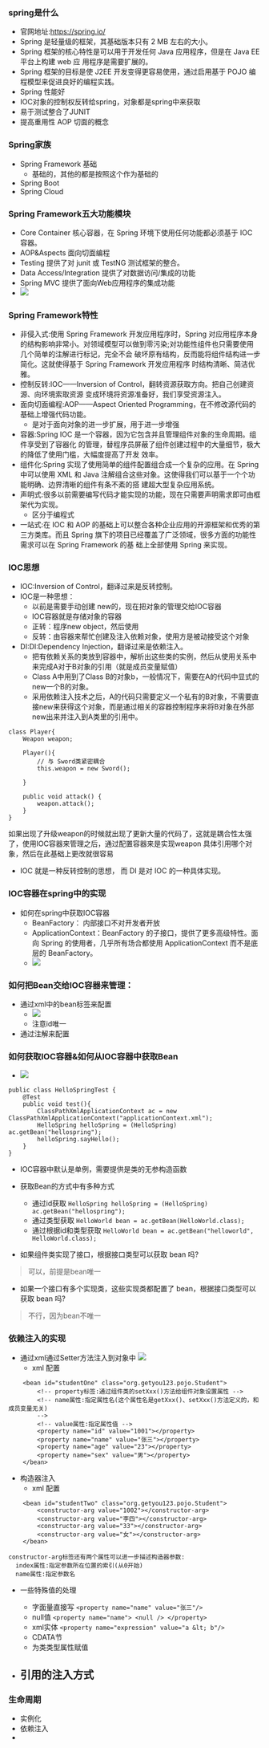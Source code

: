 ####


### spring是什么
- 官网地址:https://spring.io/
- Spring 是轻量级的框架，其基础版本只有 2 MB 左右的大小。
- Spring 框架的核心特性是可以用于开发任何 Java 应用程序，但是在 Java EE 平台上构建 web 应 用程序是需要扩展的。
- Spring 框架的目标是使 J2EE 开发变得更容易使用，通过启用基于 POJO 编程模型来促进良好的编程实践。
- Spring 性能好
- IOC对象的控制权反转给spring，对象都是spring中来获取
- 易于测试整合了JUNIT
- 提高重用性 AOP 切面的概念

### Spring家族
- Spring Framework 基础
  - 基础的，其他的都是按照这个作为基础的
- Spring Boot
- Spring Cloud

### Spring Framework五大功能模块
* Core Container 核心容器，在 Spring 环境下使用任何功能都必须基于 IOC 容器。
* AOP&Aspects 面向切面编程
* Testing 提供了对 junit 或 TestNG 测试框架的整合。
* Data Access/Integration 提供了对数据访问/集成的功能
* Spring MVC 提供了面向Web应用程序的集成功能
* ![](https://raw.githubusercontent.com/getyou123/git_pic_use/master/zz202303071432332.png)

### Spring Framework特性
- 非侵入式:使用 Spring Framework 开发应用程序时，Spring 对应用程序本身的结构影响非常小。对领域模型可以做到零污染;对功能性组件也只需要使用几个简单的注解进行标记，完全不会 破坏原有结构，反而能将组件结构进一步简化。这就使得基于 Spring Framework 开发应用程序 时结构清晰、简洁优雅。
- 控制反转:IOC——Inversion of Control，翻转资源获取方向。把自己创建资源、向环境索取资源 变成环境将资源准备好，我们享受资源注入。
- 面向切面编程:AOP——Aspect Oriented Programming，在不修改源代码的基础上增强代码功能。
  - 是对于面向对象的进一步扩展，用于进一步增强
- 容器:Spring IOC 是一个容器，因为它包含并且管理组件对象的生命周期。组件享受到了容器化 的管理，替程序员屏蔽了组件创建过程中的大量细节，极大的降低了使用门槛，大幅度提高了开发 效率。
- 组件化:Spring 实现了使用简单的组件配置组合成一个复杂的应用。在 Spring 中可以使用 XML 和 Java 注解组合这些对象。这使得我们可以基于一个个功能明确、边界清晰的组件有条不紊的搭 建超大型复杂应用系统。 
- 声明式:很多以前需要编写代码才能实现的功能，现在只需要声明需求即可由框架代为实现。 
  - 区分于编程式
- 一站式:在 IOC 和 AOP 的基础上可以整合各种企业应用的开源框架和优秀的第三方类库。而且 Spring 旗下的项目已经覆盖了广泛领域，很多方面的功能性需求可以在 Spring Framework 的基 础上全部使用 Spring 来实现。


### IOC思想
- IOC:Inversion of Control，翻译过来是反转控制。
- IOC是一种思想：
  - 以前是需要手动创建 new的，现在把对象的管理交给IOC容器
  - IOC容器就是存储对象的容器
  - 正转：程序new object，然后使用
  - 反转：由容器来帮忙创建及注入依赖对象，使用方是被动接受这个对象
- DI:DI:Dependency Injection，翻译过来是依赖注入。
  - 把有依赖关系的类放到容器中，解析出这些类的实例，然后从使用关系中来完成A对于B对象的引用（就是成员变量赋值）
  - Class A中用到了Class B的对象b，一般情况下，需要在A的代码中显式的new一个B的对象。
  - 采用依赖注入技术之后，A的代码只需要定义一个私有的B对象，不需要直接new来获得这个对象，而是通过相关的容器控制程序来将B对象在外部new出来并注入到A类里的引用中。
``` 
class Player{  
    Weapon weapon;  

    Player(){  
        // 与 Sword类紧密耦合
        this.weapon = new Sword();  

    }  

    public void attack() {
        weapon.attack();
    }
}
```
如果出现了升级weapon的时候就出现了更新大量的代码了，这就是耦合性太强了，使用IOC容器来管理之后，通过配置容器来是实现weapon 具体引用哪个对象，然后在此基础上更改就很容易
- IOC 就是一种反转控制的思想， 而 DI 是对 IOC 的一种具体实现。

### IOC容器在spring中的实现
- 如何在spring中获取IOC容器
  - BeanFactory： 内部接口不对开发者开放
  - ApplicationContext：BeanFactory 的子接口，提供了更多高级特性。面向 Spring 的使用者，几乎所有场合都使用 ApplicationContext 而不是底层的 BeanFactory。
  - ![](https://raw.githubusercontent.com/getyou123/git_pic_use/master/zz202303071451715.png)

### 如何把Bean交给IOC容器来管理：
- 通过xml中的bean标签来配置  
  - ![](https://raw.githubusercontent.com/getyou123/git_pic_use/master/zz202303071457853.png)
  - 注意id唯一
- 通过注解来配置


### 如何获取IOC容器&如何从IOC容器中获取Bean
- ![](https://raw.githubusercontent.com/getyou123/git_pic_use/master/zz202303071506428.png)
```
public class HelloSpringTest {
    @Test
    public void test(){
        ClassPathXmlApplicationContext ac = new ClassPathXmlApplicationContext("applicationContext.xml");
        HelloSpring helloSpring = (HelloSpring) ac.getBean("hellospring");
        helloSpring.sayHello();
    }
}
```

- IOC容器中默认是单例，需要提供是类的无参构造函数
- 获取Bean的方式中有多种方式
  - 通过id获取 `HelloSpring helloSpring = (HelloSpring) ac.getBean("hellospring");`
  - 通过类型获取 `HelloWorld bean = ac.getBean(HelloWorld.class);`
  - 通过根据id和类型获取 `HelloWorld bean = ac.getBean("helloworld", HelloWorld.class);`
  
- 如果组件类实现了接口，根据接口类型可以获取 bean 吗?
> 可以，前提是bean唯一
- 如果一个接口有多个实现类，这些实现类都配置了 bean，根据接口类型可以获取 bean 吗? 
> 不行，因为bean不唯一


### 依赖注入的实现
- 通过xml通过Setter方法注入到对象中 ![](https://raw.githubusercontent.com/getyou123/git_pic_use/master/zz202303071516778.png)
  - xml 配置
```
    <bean id="studentOne" class="org.getyou123.pojo.Student">
        <!-- property标签:通过组件类的setXxx()方法给组件对象设置属性 -->
        <!-- name属性:指定属性名(这个属性名是getXxx()、setXxx()方法定义的，和成员变量无关)
        -->
        <!-- value属性:指定属性值 -->
        <property name="id" value="1001"></property>
        <property name="name" value="张三"></property>
        <property name="age" value="23"></property>
        <property name="sex" value="男"></property>
    </bean>
```

- 构造器注入
  - xml 配置
```
    <bean id="studentTwo" class="org.getyou123.pojo.Student">
        <constructor-arg value="1002"></constructor-arg>
        <constructor-arg value="李四"></constructor-arg>
        <constructor-arg value="33"></constructor-arg>
        <constructor-arg value="女"></constructor-arg>
    </bean>
    
constructor-arg标签还有两个属性可以进一步描述构造器参数:
  index属性:指定参数所在位置的索引(从0开始) 
  name属性:指定参数名
```
- 一些特殊值的处理
  - 字面量直接写 `<property name="name" value="张三"/>`
  - null值 `<property name="name"> <null /> </property>`
  - xml实体 `<property name="expression" value="a &lt; b"/>`
  - CDATA节
  - 为类类型属性赋值

- 引用的注入方式
  - 

### 生命周期
- 实例化
- 依赖注入
- 
